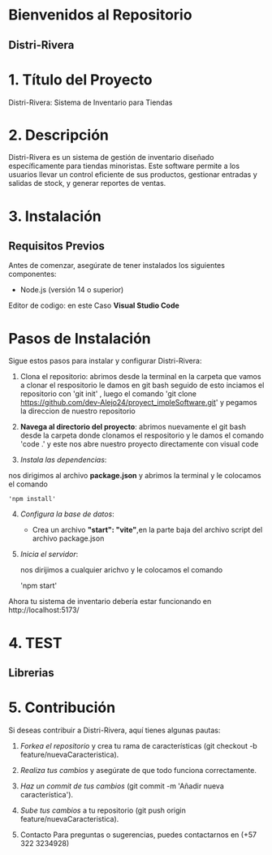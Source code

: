 # Bienvenidos al Repositorio

## Distri-Rivera

# 1. Título del Proyecto
Distri-Rivera: Sistema de Inventario para Tiendas  

# 2. Descripción
Distri-Rivera es un sistema de gestión de inventario diseñado específicamente para tiendas minoristas. Este software permite a los usuarios llevar un control eficiente de sus productos, gestionar entradas y salidas de stock, y generar reportes de ventas. 



# 3. Instalación
## Requisitos Previos
Antes de comenzar, asegúrate de tener instalados los siguientes componentes:
- Node.js (versión 14 o superior)

 Editor de codigo: en este Caso **Visual Studio Code**

# Pasos de Instalación
Sigue estos pasos para instalar y configurar Distri-Rivera:

1. Clona el repositorio:
    abrimos desde la terminal en  la carpeta que vamos a clonar el respositorio le damos  en git bash seguido de esto inciamos el repositorio con
        'git init'
   , luego el comando 
    'git clone https://github.com/dev-Alejo24/proyect_impleSoftware.git'
   y pegamos la direccion de nuestro repositorio 
   
3. **Navega al directorio del proyecto**:
   abrimos nuevamente el git bash desde la carpeta donde clonamos el respositorio y le damos el comando 
      'code .'
   y este nos abre nuestro proyecto directamente con visual code
   
5. *Instala las dependencias*:

  nos dirigimos al archivo **package.json** y abrimos la terminal y le colocamos el comando

    'npm install'
   
4. *Configura la base de datos*: 

   - Crea un archivo **"start": "vite"**,en la parte baja del archivo script  del archivo package.json
   
5. *Inicia el servidor*:

   nos dirijimos a cualquier arichvo y le colocamos el comando

    'npm start'


Ahora tu sistema de inventario debería estar funcionando en http://localhost:5173/

# 4. TEST
## Librerias


# 5. Contribución
Si deseas contribuir a Distri-Rivera, aquí tienes algunas pautas:

1. *Forkea el repositorio* y crea tu rama de características (git checkout -b feature/nuevaCaracteristica).
2. *Realiza tus cambios* y asegúrate de que todo funciona correctamente.

3. *Haz un commit de tus cambios* (git commit -m 'Añadir nueva característica').

4. *Sube tus cambios* a tu repositorio (git push origin feature/nuevaCaracteristica).

5. Contacto
Para preguntas o sugerencias, puedes contactarnos en (+57 322 3234928) 

